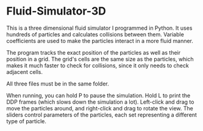 # Fluid-Simulator-3D

This is a three dimensional fluid simulator I programmed in Python. It uses hundreds of particles and calculates collisions between them. Variable coefficients are used to make the particles interact in a more fluid manner.

The program tracks the exact position of the particles as well as their position in a grid. The grid's cells are the same size as the particles, which makes it much faster to check for collisions, since it only needs to check adjacent cells.

All three files must be in the same folder.

When running, you can hold P to pause the simulation. Hold L to print the DDP frames (which slows down the simulation a lot). Left-click and drag to move the particles around, and right-click and drag to rotate the view. The sliders control parameters of the particles, each set representing a different type of particle.
